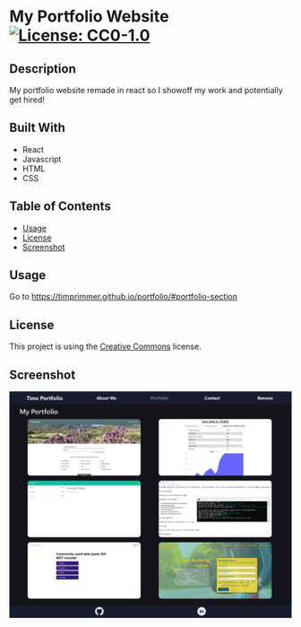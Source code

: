 # My Portfolio Website [![License: CC0-1.0](https://licensebuttons.net/l/zero/1.0/80x15.png)](http://creativecommons.org/publicdomain/zero/1.0/)

## Description 

My portfolio website remade in react so I showoff my work and potentially get hired!

## Built With
* React
* Javascript
* HTML
* CSS

## Table of Contents 

* [Usage](#usage)
* [License](#license)
* [Screenshot](#screenshot)

## Usage 

Go to https://timprimmer.github.io/portfolio/#portfolio-section

## License 

This project is using the [Creative Commons](http://creativecommons.org/publicdomain/zero/1.0/) license. 


## Screenshot
![Screenshot of website](/src/assets/screenshot.png "Screenshot of the website")


